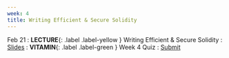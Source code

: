 ```yaml
---
week: 4
title: Writing Efficient & Secure Solidity
---
```


Feb 21
: **LECTURE**{: .label .label-yellow } Writing Efficient & Secure Solidity
  : [Slides](https://docs.google.com/presentation/d/1ywNig8vq-vgUY4J668W4aQm0EgbWfWNmYvLoYS-f4cI/edit?usp=sharing)
: **VITAMIN**{: .label .label-green } Week 4 Quiz
  : [Submit](https://forms.gle/vyAGSa9maUQVm3LJA)
